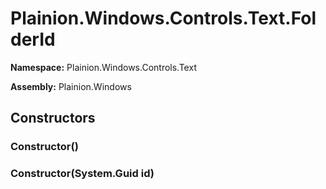 
# Plainion.Windows.Controls.Text.FolderId

**Namespace:** Plainion.Windows.Controls.Text

**Assembly:** Plainion.Windows


## Constructors

### Constructor()

### Constructor(System.Guid id)
